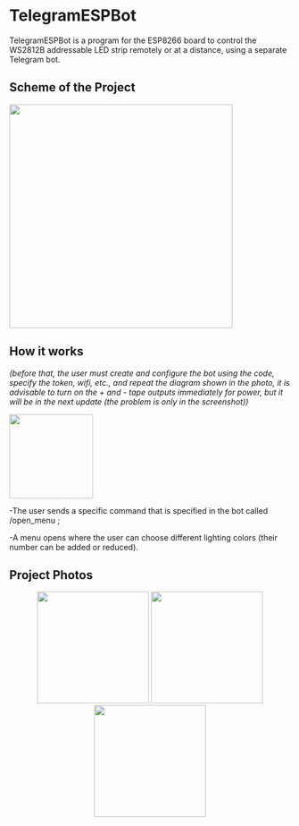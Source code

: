 # TelegramESPBot

TelegramESPBot is a program for the ESP8266 board to control the WS2812B addressable LED strip remotely or at a distance, using a separate Telegram bot.

## Scheme of the Project


<img src="https://github.com/VlaVi21/TelegramESPBot/assets/87720270/aae3bf1a-3d1c-4be6-904c-8865da905c61" width="400">

## How it works
*(before that, the user must create and configure the bot using the code, specify the token, wifi, etc., and repeat the diagram shown in the photo, it is advisable to turn on the + and - tape outputs immediately for power, but it will be in the next update (the problem is only in the screenshot))*

<img src="https://github.com/VlaVi21/TelegramESPBot/assets/87720270/0f72fad6-c0af-44d7-ac03-014260ac40cb" width="150">

-The user sends a specific command that is specified in the bot called /open_menu ;

-A menu opens where the user can choose different lighting colors (their number can be added or reduced).

## Project Photos

<div align="center">
  
<img src="https://github.com/VlaVi21/TelegramESPBot/assets/87720270/36da71d5-d1f6-4b31-bd5e-d842ce329bae" width="200">

<img src="https://github.com/VlaVi21/TelegramESPBot/assets/87720270/b2fad63d-f7b0-43a5-8bd0-c053820e2dfb" width="200">

<img src="https://github.com/VlaVi21/TelegramESPBot/assets/87720270/72388340-fca6-4a4b-bb7d-e4f88bda7119" width="200">
</div>



